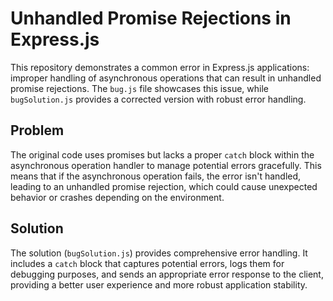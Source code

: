 # Unhandled Promise Rejections in Express.js

This repository demonstrates a common error in Express.js applications: improper handling of asynchronous operations that can result in unhandled promise rejections.  The `bug.js` file showcases this issue, while `bugSolution.js` provides a corrected version with robust error handling.

## Problem

The original code uses promises but lacks a proper `catch` block within the asynchronous operation handler to manage potential errors gracefully.  This means that if the asynchronous operation fails, the error isn't handled, leading to an unhandled promise rejection, which could cause unexpected behavior or crashes depending on the environment.

## Solution

The solution (`bugSolution.js`) provides comprehensive error handling. It includes a `catch` block that captures potential errors, logs them for debugging purposes, and sends an appropriate error response to the client, providing a better user experience and more robust application stability.
